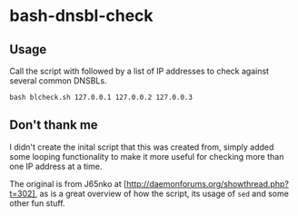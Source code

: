 # bash-dnsbl-check

## Usage
Call the script with followed by a list of IP addresses to check against several common DNSBLs.

``bash blcheck.sh 127.0.0.1 127.0.0.2 127.0.0.3``

## Don't thank me
I didn't create the inital script that this was created from, simply added some looping functionality to make it more useful for checking more than one IP address at a time.

The original is from J65nko at [http://daemonforums.org/showthread.php?t=302], as is a great overview of how the script, its usage of ``sed`` and some other fun stuff.
